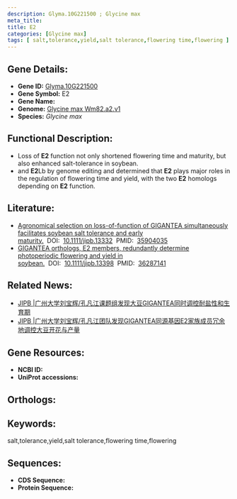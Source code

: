 ```yaml
---
description: Glyma.10G221500 ; Glycine max
meta_title:
title: E2
categories: [Glycine max]
tags: [ salt,tolerance,yield,salt tolerance,flowering time,flowering ]
---
```


## Gene Details:
- **Gene ID:**	[Glyma.10G221500]()
- **Gene Symbol:** E2
- **Gene Name:** 
- **Genome:** [Glycine max Wm82.a2.v1]()
- **Species:** *Glycine max*

## Functional Description:
   - Loss of **E2** function not only shortened flowering time and maturity, but also enhanced salt-tolerance in soybean.
   - and **E2**Lb by genome editing and determined that **E2** plays major roles in the regulation of flowering time and yield, with the two **E2** homologs depending on **E2** function.

## Literature:
   - [Agronomical selection on loss-of-function of GIGANTEA simultaneously facilitates soybean salt tolerance and early maturity.]( https://onlinelibrary.wiley.com/doi/10.1111/jipb.13332)&nbsp;&nbsp;DOI:&nbsp;&nbsp;[10.1111/jipb.13332](https://onlinelibrary.wiley.com/doi/10.1111/jipb.13332)&nbsp;&nbsp;PMID:&nbsp;&nbsp;[35904035](https://pubmed.ncbi.nlm.nih.gov/35904035/)
   - [GIGANTEA orthologs, E2 members, redundantly determine photoperiodic flowering and yield in soybean.]( https://onlinelibrary.wiley.com/doi/10.1111/jipb.13398)&nbsp;&nbsp;DOI:&nbsp;&nbsp;[10.1111/jipb.13398](https://onlinelibrary.wiley.com/doi/10.1111/jipb.13398)&nbsp;&nbsp;PMID:&nbsp;&nbsp;[36287141](https://pubmed.ncbi.nlm.nih.gov/36287141/)

## Related News:
   - [JIPB | ​广州大学刘宝辉/孔凡江课题组发现大豆GIGANTEA同时调控耐盐性和生育期](https://mp.weixin.qq.com/s?__biz=Mzg3MDEwNDEyMg==&mid=2247535168&idx=5&sn=eeffd955be39b404555fe1e241e43b05&chksm=ce90e715f9e76e03163c6b15ab3a8d4a3756f15369296905f0cf7f713eebaec826c9984f9aed&scene=27#wechat_redirect)
   - [JIPB |​ 广州大学刘宝辉/孔凡江团队发现GIGANTEA同源基因E2家族成员冗余地调控大豆开花与产量](https://mp.weixin.qq.com/s?__biz=Mzg3MDEwNDEyMg==&mid=2247540171&idx=6&sn=6a02c20797f049888f742363c1ab232b&chksm=ce90f09ef9e77988769e6446ea26271c0a89c33191453b94d08e6a7603a36f3cec4b1027d533&scene=27#wechat_redirect)

## Gene Resources:
- **NCBI ID:** [](https://www.ncbi.nlm.nih.gov/gene/?term=)
- **UniProt accessions:** [](https://www.uniprot.org/uniprotkb//entry)

## Orthologs:

## Keywords:
salt,tolerance,yield,salt tolerance,flowering time,flowering

## Sequences:
- **CDS Sequence:**
- **Protein Sequence:**
